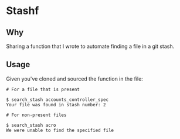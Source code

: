 # Stashf

## Why

Sharing a function that I wrote to automate finding a file in a git stash.

## Usage

Given you've cloned and sourced the function in the file:

```
# For a file that is present
 
$ search_stash accounts_controller_spec
Your file was found in stash number: 2
 
# For non-present files
 
$ search_stash acro
We were unable to find the specified file
 ```


